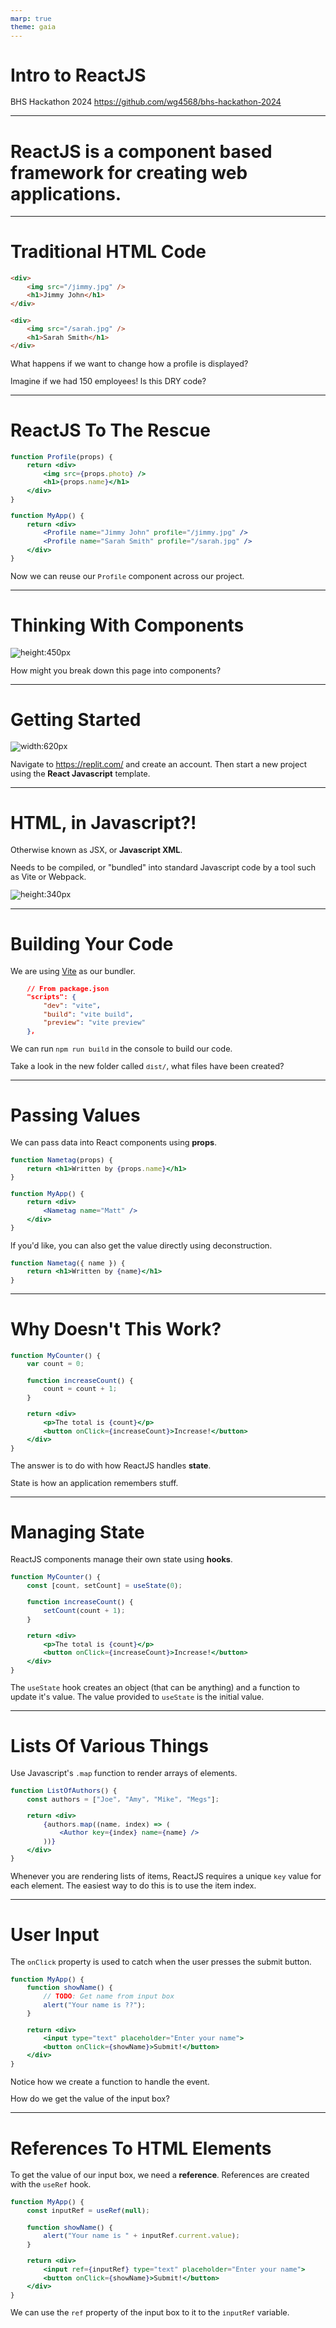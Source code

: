 ```yaml
---
marp: true
theme: gaia
---
```


<style>
p, pre {
   font-size: 0.8rem;
}

section {
    padding: 1rem;
}
</style>

<!-- _class: lead -->

# Intro to ReactJS

BHS Hackathon 2024
https://github.com/wg4568/bhs-hackathon-2024

---

# ReactJS is a **component based** framework for creating web applications.

---

# Traditional HTML Code

```html
<div>
    <img src="/jimmy.jpg" />
    <h1>Jimmy John</h1>
</div>

<div>
    <img src="/sarah.jpg" />
    <h1>Sarah Smith</h1>
</div>
```

What happens if we want to change how a profile is displayed?

Imagine if we had 150 employees! Is this DRY code?

---

# ReactJS To The Rescue

```jsx
function Profile(props) {
    return <div>
        <img src={props.photo} />
        <h1>{props.name}</h1>
    </div>
}

function MyApp() {
    return <div>
        <Profile name="Jimmy John" profile="/jimmy.jpg" />
        <Profile name="Sarah Smith" profile="/sarah.jpg" />
    </div>
}
```

Now we can reuse our `Profile` component across our project.

---

# Thinking With Components

![height:450px](images/website-example.png)

How might you break down this page into components?

---

# Getting Started

![width:620px](images/create-repl.png)

Navigate to https://replit.com/ and create an account. Then start a new project using the **React Javascript** template.

---

# HTML, in Javascript?!

Otherwise known as JSX, or **Javascript XML**.

Needs to be compiled, or "bundled" into standard Javascript code by a tool such as Vite or Webpack.

![height:340px](images/bundler.png)

---

# Building Your Code

We are using [Vite](https://vitejs.dev/) as our bundler.

```json
    // From package.json
    "scripts": {
        "dev": "vite",
        "build": "vite build",
        "preview": "vite preview"
    },
```

We can run `npm run build` in the console to build our code.

Take a look in the new folder called `dist/`, what files have been created?

---

# Passing Values

We can pass data into React components using **props**.

```jsx
function Nametag(props) {
    return <h1>Written by {props.name}</h1>
}

function MyApp() {
    return <div>
        <Nametag name="Matt" />
    </div>
}
```

If you'd like, you can also get the value directly using deconstruction.

```jsx
function Nametag({ name }) {
    return <h1>Written by {name}</h1>
}
```

---

# Why Doesn't This Work?

```jsx
function MyCounter() {
    var count = 0;

    function increaseCount() {
        count = count + 1;
    }

    return <div>
        <p>The total is {count}</p>
        <button onClick={increaseCount}>Increase!</button>
    </div>
}
```

The answer is to do with how ReactJS handles **state**.

State is how an application remembers stuff.

---

# Managing State

ReactJS components manage their own state using **hooks**.

```jsx
function MyCounter() {
    const [count, setCount] = useState(0);

    function increaseCount() {
        setCount(count + 1);
    }

    return <div>
        <p>The total is {count}</p>
        <button onClick={increaseCount}>Increase!</button>
    </div>
}
```

The `useState` hook creates an object (that can be anything) and a function to update it's value. The value provided to `useState` is the initial value.

---

# Lists Of Various Things

Use Javascript's `.map` function to render arrays of elements.

```jsx
function ListOfAuthors() {
    const authors = ["Joe", "Amy", "Mike", "Megs"];

    return <div>
        {authors.map((name, index) => (
            <Author key={index} name={name} />
        ))}
    </div>
}
```

Whenever you are rendering lists of items, ReactJS requires a unique `key` value for each element. The easiest way to do this is to use the item index.

---

# User Input

The `onClick` property is used to catch when the user presses the submit button.

```jsx
function MyApp() {
    function showName() {
        // TODO: Get name from input box
        alert("Your name is ??");
    }

    return <div>
        <input type="text" placeholder="Enter your name">
        <button onClick={showName}>Submit!</button>
    </div>
}
```

Notice how we create a function to handle the event.

How do we get the value of the input box?

---

# References To HTML Elements

To get the value of our input box, we need a **reference**. References are created with the `useRef` hook.

```jsx
function MyApp() {
    const inputRef = useRef(null);

    function showName() {
        alert("Your name is " + inputRef.current.value);
    }

    return <div>
        <input ref={inputRef} type="text" placeholder="Enter your name">
        <button onClick={showName}>Submit!</button>
    </div>
}
```

We can use the `ref` property of the input box to it to the `inputRef` variable.
